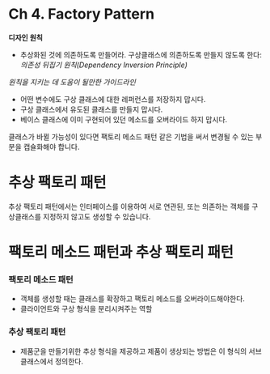 # Ch 4. Factory Pattern

**디자인 원칙**

* 추상화된 것에 의존하도록 만들어라. 구상클래스에 의존하도록 만들지 않도록 한다: *의존성 뒤집기 원칙(Dependency Inversion Principle)*

*원칙을 지키는 데 도움이 될만한 가이드라인*

* 어떤 변수에도 구상 클래스에 대한 레퍼런스를 저장하지 맙시다.
* 구상 클래스에서 유도된 클래스를 만들지 맙시다.
* 베이스 클래스에 이미 구현되어 있던 메소드를 오버라이드 하지 맙시다.


클래스가 바뀔 가능성이 있다면 팩토리 메소드 패턴 같은 기법을 써서 변경될 수 있는 부분을 캡슐화해야 합니다.

# 추상 팩토리 패턴

추상 팩토리 패턴에서는 인터페이스를 이용하여 서로 연관된, 또는 의존하는 객체를 구상클래스를 지정하지 않고도 생성할 수 있습니다.

# 팩토리 메소드 패턴과 추상 팩토리 패턴

### 팩토리 메소드 패턴

* 객체를 생성할 때는 클래스를 확장하고 팩토리 메소드를 오버라이드해야한다.
* 클라이언트와 구상 형식을 분리시켜주는 역할

### 추상 팩토리 패턴

* 제품군을 만들기위한 추상 형식을 제공하고 제품이 생상되는 방법은 이 형식의 서브클래스에서 정의한다.
